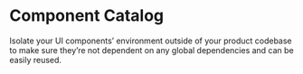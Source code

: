 # Component Catalog

Isolate your UI components’ environment outside of your product codebase to make sure they’re not dependent on any global dependencies and can be easily reused.
